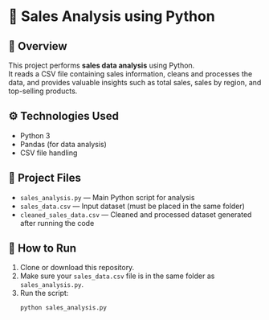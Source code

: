 # 🧮 Sales Analysis using Python

## 📖 Overview
This project performs **sales data analysis** using Python.  
It reads a CSV file containing sales information, cleans and processes the data, and provides valuable insights such as total sales, sales by region, and top-selling products.

## ⚙️ Technologies Used
- Python 3
- Pandas (for data analysis)
- CSV file handling

## 📂 Project Files
- `sales_analysis.py` — Main Python script for analysis  
- `sales_data.csv` — Input dataset (must be placed in the same folder)  
- `cleaned_sales_data.csv` — Cleaned and processed dataset generated after running the code  

## 🚀 How to Run
1. Clone or download this repository.  
2. Make sure your `sales_data.csv` file is in the same folder as `sales_analysis.py`.  
3. Run the script:
   ```bash
   python sales_analysis.py
